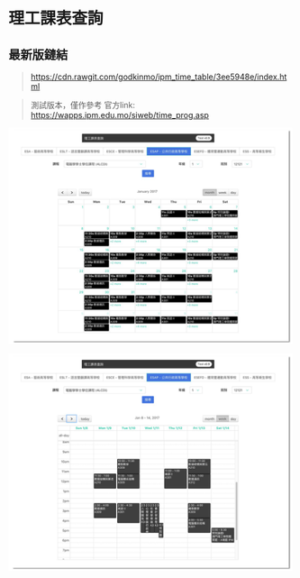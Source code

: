 # 理工課表查詢

## 最新版鏈結
> https://cdn.rawgit.com/godkinmo/ipm_time_table/3ee5948e/index.html

> 測試版本，僅作參考
> 官方link: https://wapps.ipm.edu.mo/siweb/time_prog.asp

![01 set up-w800](images/01.png)

![02 set up-w800](images/02.png)

